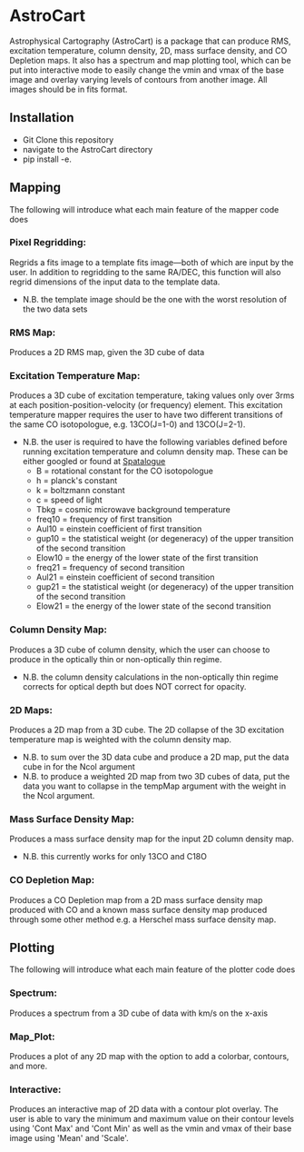 # AstroCart
Astrophysical Cartography (AstroCart) is a package that can produce RMS, excitation temperature, column density, 2D, mass surface density, and CO Depletion maps. It also has a spectrum and map plotting tool, which can be put into interactive mode to easily change the vmin and vmax of the base image and overlay varying levels of contours from another image. All images should be in fits format. 

## Installation
- Git Clone this repository
- navigate to the AstroCart directory
- pip install -e. 

## Mapping
The following will introduce what each main feature of the mapper code does 

### Pixel Regridding:
Regrids a fits image to a template fits image—both of which are input by the user. In addition to regridding to the same RA/DEC, this function will also regrid dimensions of the input data to the template data.
- N.B. the template image should be the one with the worst resolution of the two data sets

### RMS Map: 
Produces a 2D RMS map, given the 3D cube of data

### Excitation Temperature Map: 
Produces a 3D cube of excitation temperature, taking values only over 3rms at each position-position-velocity (or frequency) element. This excitation temperature mapper requires the user to have two different transitions of the same CO isotopologue, e.g. 13CO(J=1-0) and 13CO(J=2-1). 
- N.B. the user is required to have the following variables defined before running excitation temperature and column density map. These can be either googled or found at [Spatalogue](https://splatalogue.online//) 
   - B = rotational constant for the CO isotopologue
   - h = planck's constant
   - k = boltzmann constant
   - c = speed of light
   - Tbkg = cosmic microwave background temperature
   - freq10 = frequency of first transition
   - Aul10  = einstein coefficient of first transition
   - gup10  = the statistical weight (or degeneracy) of the upper transition of the second transition
   - Elow10 = the energy of the lower state of the first transition
   - freq21 = frequency of second transition
   - Aul21  = einstein coefficient of second transition
   - gup21  = the statistical weight (or degeneracy) of the upper transition of the second transition
   - Elow21 = the energy of the lower state of the second transition

### Column Density Map:
Produces a 3D cube of column density, which the user can choose to produce in the optically thin or non-optically thin regime.
- N.B. the column density calculations in the non-optically thin regime corrects for optical depth but does NOT correct for opacity.  

### 2D Maps:
Produces a 2D map from a 3D cube. The 2D collapse of the 3D excitation temperature map is weighted with the column density map.
- N.B. to sum over the 3D data cube and produce a 2D map, put the data cube in for the Ncol argument
- N.B. to produce a weighted 2D map from two 3D cubes of data, put the data you want to collapse in the tempMap argument with the weight in the Ncol argument. 

### Mass Surface Density Map:
Produces a mass surface density map for the input 2D column density map. 
- N.B. this currently works for only 13CO and C18O

### CO Depletion Map:
Produces a CO Depletion map from a 2D mass surface density map produced with CO and a known mass surface density map produced through some other method e.g. a Herschel mass surface density map.



## Plotting
The following will introduce what each main feature of the plotter code does 

### Spectrum:
Produces a spectrum from a 3D cube of data with km/s on the x-axis

### Map_Plot:
Produces a plot of any 2D map with the option to add a colorbar, contours, and more. 

### Interactive:
Produces an interactive map of 2D data with a contour plot overlay. The user is able to vary the minimum and maximum value on their contour levels using 'Cont Max' and 'Cont Min' as well as the vmin and vmax of their base image using 'Mean' and 'Scale'.





